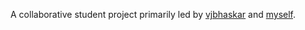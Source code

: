 A collaborative student project primarily led by [vjbhaskar](https://github.com/vjbhaskar) and [myself](https://github.com/FSSDeveloper).

